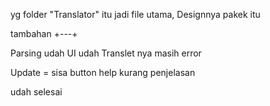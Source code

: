 yg folder "Translator" itu jadi file utama, Designnya pakek itu

tambahan +---+

Parsing udah
UI udah
Translet nya masih error

Update = sisa button help kurang penjelasan

udah selesai
